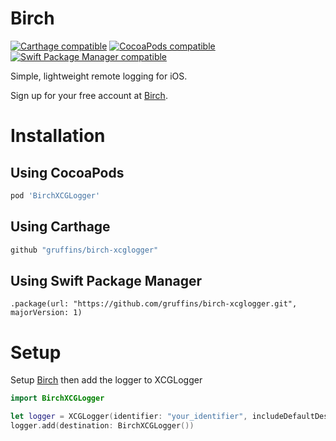 # Birch
[![Carthage compatible](https://img.shields.io/badge/Carthage-compatible-4BC51D.svg?style=flat)](https://github.com/Carthage/Carthage)
[![CocoaPods compatible](https://img.shields.io/cocoapods/v/BirchXCGLogger.svg)](https://cocoapods.org/pods/BirchXCGLogger)
[![Swift Package Manager compatible](https://img.shields.io/badge/Swift%20Package%20Manager-compatible-brightgreen.svg)](https://github.com/apple/swift-package-manager)

Simple, lightweight remote logging for iOS.

Sign up for your free account at [Birch](https://birch.ryanfung.com).

# Installation

## Using CocoaPods
```ruby
pod 'BirchXCGLogger'
```

## Using Carthage
```ruby
github "gruffins/birch-xcglogger"
```

## Using Swift Package Manager
```
.package(url: "https://github.com/gruffins/birch-xcglogger.git", majorVersion: 1)
```

# Setup

Setup [Birch](https://github.com/gruffins/birch-ios) then add the logger to XCGLogger
```swift
import BirchXCGLogger

let logger = XCGLogger(identifier: "your_identifier", includeDefaultDestinations: false)
logger.add(destination: BirchXCGLogger())
```
